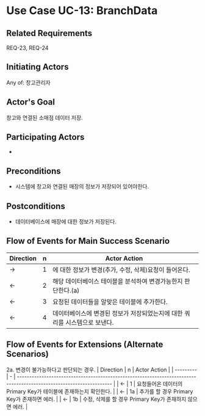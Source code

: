 # Use Case UC-13: BranchData

## **Related Requirements**

REQ-23, REQ-24

## **Initiating Actors**

Any of: 창고관리자

## **Actor's Goal**

창고와 연결된 소매점 데이터 저장.

## **Participating Actors**

 - 

## **Preconditions**

- 시스템에 창고와 연결된 매장의 정보가 저장되어 있어야한다.

## **Postconditions**

- 데이터베이스에 매장에 대한 정보가 저장된다.

## Flow of Events for Main Success Scenario
| Direction | n | Actor Action                                                                                                         |
| --------- | - | -------------------------------------------------------------------------------------------------------------------- |
| →         | 1 | 에 대한 정보가 변경(추가, 수정, 삭제)요청이 들어온다. |
| ←         | 2 | 해당 데이터베이스 테이블을 분석하여 변경가능한지 판단한다.(a)|
| ←         | 3 | 요청된 데이터들을 알맞은 테이블에 추가한다.|
| ←         | 4 | 데이터베이스에 변경된 정보가 저장되었는지에 대한 쿼리를 시스템으로 보낸다. |


## Flow of Events for Extensions (Alternate Scenarios)
2a. 변경이 불가능하다고 판단되는 경우.
| Direction | n | Actor Action                                                                                                         |
| --------- | - | -------------------------------------------------------------------------------------------------------------------- |
| ←         | 1 | 요청들어온 데이터의 Primary Key가 테이블에 존재하는지 확인한다. |
| ←         | 1a | 추가를 할 경우 Primary Key가 존재하면 에러. |
| ←         | 1b | 수정, 삭제를 할 경우 Primary Key가 존재하지 않으면 에러. |

